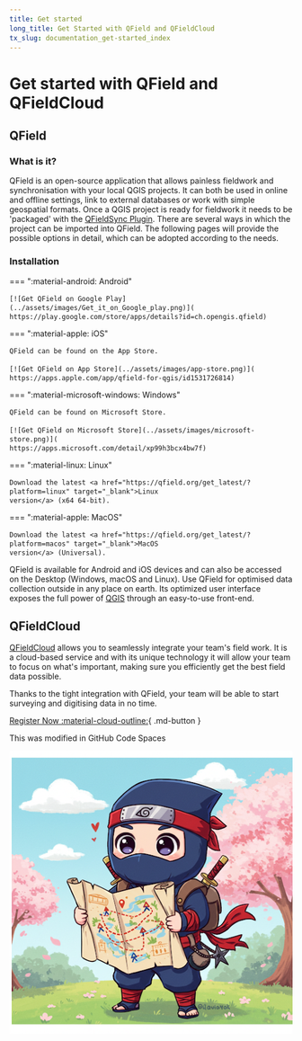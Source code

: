 ```yaml
---
title: Get started
long_title: Get Started with QField and QFieldCloud
tx_slug: documentation_get-started_index
---
```


# Get started with QField and QFieldCloud

## QField

### What is it?

QField is an open-source application that allows painless fieldwork and synchronisation with your local QGIS projects.
It can both be used in online and offline settings, link to external databases or work with simple geospatial formats.
Once a QGIS project is ready for fieldwork it needs to be 'packaged' with the [QFieldSync Plugin](../get-started/tutorials/get-started-qfs.md).
There are several ways in which the project can be imported into QField.
The following pages will provide the possible options in detail, which can be adopted according to the needs.

### Installation

=== ":material-android: Android"

    [![Get QField on Google Play](../assets/images/Get_it_on_Google_play.png)](
    https://play.google.com/store/apps/details?id=ch.opengis.qfield)

=== ":material-apple: iOS"

    QField can be found on the App Store.

    [![Get QField on App Store](../assets/images/app-store.png)](
    https://apps.apple.com/app/qfield-for-qgis/id1531726814)

=== ":material-microsoft-windows: Windows"

    QField can be found on Microsoft Store.

    [![Get QField on Microsoft Store](../assets/images/microsoft-store.png)](
    https://apps.microsoft.com/detail/xp99h3bcx4bw7f)

=== ":material-linux: Linux"

    Download the latest <a href="https://qfield.org/get_latest/?platform=linux" target="_blank">Linux
    version</a> (x64 64-bit).

=== ":material-apple: MacOS"

    Download the latest <a href="https://qfield.org/get_latest/?platform=macos" target="_blank">MacOS
    version</a> (Universal).


QField is available for Android and iOS devices and can also be accessed on the Desktop (Windows, macOS and Linux).
Use QField for optimised data collection outside in any place on earth.
Its optimized user interface exposes the full power of [QGIS](https://qgis.org) through an easy-to-use front-end.

## QFieldCloud

[QFieldCloud](https://qfield.cloud) allows you to seamlessly integrate your team's field work.
It is a cloud-based service and with its unique technology it will allow your team to focus on what's important, making sure you efficiently get the best field data possible.


Thanks to the tight integration with QField, your team will be able to start surveying and digitising data in no time.

[Register Now :material-cloud-outline:](https://app.qfield.cloud/accounts/signup/){ .md-button }

This was modified in GitHub Code Spaces

![Little Ninja With Map](../assets/images/lil_ninja.png)
